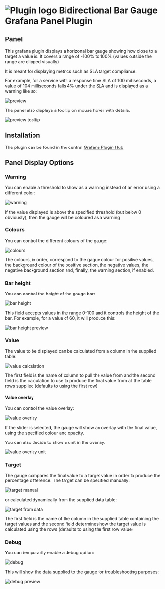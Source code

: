 # ![Plugin logo](https://raw.githubusercontent.com/asos/grafana-bidirectional-bar-gauge-panel/main/src/img/logo.svg) Bidirectional Bar Gauge Grafana Panel Plugin

## Panel

This grafana plugin displays a horizonal bar gauge showing how close to a target a value is. It covers a range of -100% to 100% (values outside the range are clipped visually)

It is meant for displaying metrics such as SLA target compliance.

For example, for a service with a response time SLA of 100 milliseconds, a value of 104 milliseconds falls 4% under the SLA and is displayed as a warning like so:

![preview](https://raw.githubusercontent.com/asos/grafana-bidirectional-bar-gauge-panel/main/assets/preview.png)

The panel also displays a tooltip on mouse hover with details:

![preview tooltip](https://raw.githubusercontent.com/asos/grafana-bidirectional-bar-gauge-panel/main/assets/preview_tooltip.png)

## Installation

The plugin can be found in the central [Grafana Plugin Hub](https://grafana.com/grafana/plugins) 

## Panel Display Options

### Warning

You can enable a threshold to show as a warning instead of an error using a different color:

![warning](https://raw.githubusercontent.com/asos/grafana-bidirectional-bar-gauge-panel/main/assets/option_warning.png)

If the value displayed is above the specified threshold (but below 0 obviously), then the gauge will be coloured as a warning

### Colours

You can control the different colours of the gauge:

![colours](https://raw.githubusercontent.com/asos/grafana-bidirectional-bar-gauge-panel/main/assets/option_colours.png)

The colours, in order, correspond to the gague colour for positive values, the background colour of the positive section, the negative values, the negative background section and, finally, the warning section, if enabled.

### Bar height

You can control the height of the gauge bar:

![bar height](https://raw.githubusercontent.com/asos/grafana-bidirectional-bar-gauge-panel/main/assets/option_height.png)

This field accepts values in the range 0-100 and it controls the height of the bar. For example, for a value of 60, it will produce this:

![bar height preview](https://raw.githubusercontent.com/asos/grafana-bidirectional-bar-gauge-panel/main/assets/option_height_preview.png)

### Value

The value to be displayed can be calculated from a column in the supplied table:

![value calculation](https://raw.githubusercontent.com/asos/grafana-bidirectional-bar-gauge-panel/main/assets/option_value.png)

The first field is the name of column to pull the value from and the second field is the calculation to use to produce the final value from all the table rows supplied (defaults to using the first row)

#### Value overlay

You can control the value overlay:

![value overlay](https://raw.githubusercontent.com/asos/grafana-bidirectional-bar-gauge-panel/main/assets/option_value_show.png)

If the slider is selected, the gauge will show an overlay with the final value, using the specified colour and opacity.

You can also decide to show a unit in the overlay:

![value overlay unit](https://raw.githubusercontent.com/asos/grafana-bidirectional-bar-gauge-panel/main/assets/option_value_unit.png)

### Target

The gauge compares the final value to a target value in order to produce the percentage difference. The target can be specified manually:

![target manual](https://raw.githubusercontent.com/asos/grafana-bidirectional-bar-gauge-panel/main/assets/option_target.png)

or calculated dynamically from the supplied data table:

![target from data](https://raw.githubusercontent.com/asos/grafana-bidirectional-bar-gauge-panel/main/assets/option_target_from_data.png)

The first field is the name of the column in the supplied table containing the target values and the second field determines how the target value is calculated using the rows (defaults to using the first row value)

### Debug

You can temporarily enable a debug option:

![debug](https://raw.githubusercontent.com/asos/grafana-bidirectional-bar-gauge-panel/main/assets/option_debug.png)

This will show the data supplied to the gauge for troubleshooting purposes:

![debug preview](https://raw.githubusercontent.com/asos/grafana-bidirectional-bar-gauge-panel/main/assets/option_debug_preview.png)
